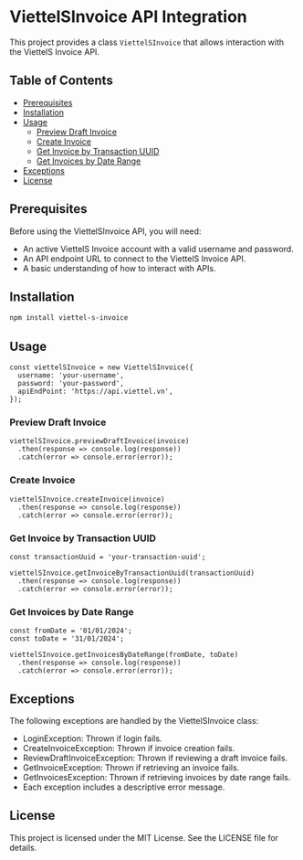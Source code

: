 # ViettelSInvoice API Integration

This project provides a class `ViettelSInvoice` that allows interaction with the ViettelS Invoice API.

## Table of Contents

- [Prerequisites](#prerequisites)
- [Installation](#installation)
- [Usage](#usage)
  - [Preview Draft Invoice](#preview-draft-invoice)
  - [Create Invoice](#create-invoice)
  - [Get Invoice by Transaction UUID](#get-invoice-by-transaction-uuid)
  - [Get Invoices by Date Range](#get-invoices-by-date-range)
- [Exceptions](#exceptions)
- [License](#license)

## Prerequisites

Before using the ViettelSInvoice API, you will need:

- An active ViettelS Invoice account with a valid username and password.
- An API endpoint URL to connect to the ViettelS Invoice API.
- A basic understanding of how to interact with APIs.

## Installation

```BASH
npm install viettel-s-invoice
```

## Usage

```JS
const viettelSInvoice = new ViettelSInvoice({
  username: 'your-username',
  password: 'your-password',
  apiEndPoint: 'https://api.viettel.vn',
});
```

### Preview Draft Invoice

```JS
viettelSInvoice.previewDraftInvoice(invoice)
  .then(response => console.log(response))
  .catch(error => console.error(error));
```

### Create Invoice

```JS
viettelSInvoice.createInvoice(invoice)
  .then(response => console.log(response))
  .catch(error => console.error(error));
```

### Get Invoice by Transaction UUID

```JS
const transactionUuid = 'your-transaction-uuid';

viettelSInvoice.getInvoiceByTransactionUuid(transactionUuid)
  .then(response => console.log(response))
  .catch(error => console.error(error));
```

### Get Invoices by Date Range

```JS
const fromDate = '01/01/2024';
const toDate = '31/01/2024';

viettelSInvoice.getInvoicesByDateRange(fromDate, toDate)
  .then(response => console.log(response))
  .catch(error => console.error(error));
```

## Exceptions

The following exceptions are handled by the ViettelSInvoice class:

- LoginException: Thrown if login fails.
- CreateInvoiceException: Thrown if invoice creation fails.
- ReviewDraftInvoiceException: Thrown if reviewing a draft invoice fails.
- GetInvoiceException: Thrown if retrieving an invoice fails.
- GetInvoicesException: Thrown if retrieving invoices by date range fails.
- Each exception includes a descriptive error message.

## License

This project is licensed under the MIT License. See the LICENSE file for details.
